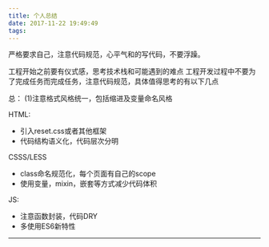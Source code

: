 ```yaml
---
title: 个人总结
date: 2017-11-22 19:49:49
tags:
---
```


严格要求自己，注意代码规范，心平气和的写代码，不要浮躁。

工程开始之前要有仪式感，思考技术栈和可能遇到的难点
工程开发过程中不要为了完成任务而完成任务，注意代码规范，具体值得思考的有以下几点

总：
(1)注意格式风格统一，包括缩进及变量命名风格

HTML:
  + 引入reset.css或者其他框架
  + 代码结构语义化，代码层次分明

CSSS/LESS
  + class命名规范化，每个页面有自己的scope
  + 使用变量，mixin，嵌套等方式减少代码体积

JS:
  + 注意函数封装，代码DRY
  + 多使用ES6新特性

***



